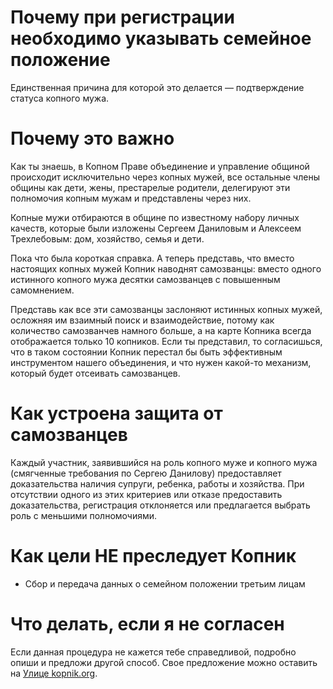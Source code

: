 # Почему при регистрации необходимо указывать семейное положение

Единственная причина для которой это делается — подтверждение статуса копного мужа.

# Почему это важно

Как ты знаешь, в Копном Праве объединение и управление общиной происходит исключительно через копных мужей, все остальные члены общины как дети, жены, престарелые родители, делегируют эти полномочия копным мужам и представлены через них. 

Копные мужи отбираются в общине по известному набору личных качеств, которые были изложены Сергеем Даниловым и Алексеем Трехлебовым: дом, хозяйство, семья и дети.

Пока что была короткая справка. А теперь представь, что вместо настоящих копных мужей Копник наводнят самозванцы: вместо одного истинного копного мужа десятки самозванцев с повышенным самомнением.

Представь как все эти самозванцы заслоняют истинных копных мужей, осложняя им взаимный поиск и взаимодействие, потому как количество самозванчев намного больше, а на карте Копника всегда отображается только 10 копников. Если ты представил, то согласишься, что в таком состоянии Копник перестал бы быть эффективным инструментом нашего объединения, и что нужен какой-то механизм, который будет отсеивать самозванцев.


# Как устроена защита от самозванцев

Каждый участник, заявившийся на роль копного муже и копного мужа (смягченные требования по Сергею Данилову) предоставляет доказательства наличия супруги, ребенка, работы и хозяйства. При отсутствии одного из этих критериев или отказе предоставить доказательства, регистрация отклоняется или предлагается выбрать роль с меньшими полномочиями.

# Как цели НЕ преследует Копник

 - Сбор и передача данных о семейном положении третьим лицам

# Что делать, если я не согласен

Если данная процедура не кажется тебе справедливой, подробно опиши и предложи другой способ. Свое предложение можно оставить на [Улице kopnik.org](https://vk.me/join/gPg9/g6wjgknBe034BdDdOdcjvU1MtJKZ7o=).
